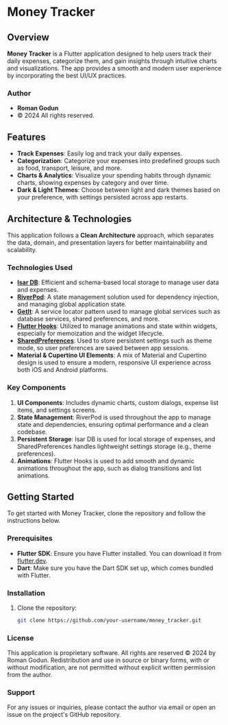 # Money Tracker

## Overview

**Money Tracker** is a Flutter application designed to help users track their daily expenses, categorize them, and gain insights through intuitive charts and visualizations. The app provides a smooth and modern user experience by incorporating the best UI/UX practices.

### Author

- **Roman Godun**
- © 2024 All rights reserved.

## Features

- **Track Expenses**: Easily log and track your daily expenses.
- **Categorization**: Categorize your expenses into predefined groups such as food, transport, leisure, and more.
- **Charts & Analytics**: Visualize your spending habits through dynamic charts, showing expenses by category and over time.
- **Dark & Light Themes**: Choose between light and dark themes based on your preference, with settings persisted across app restarts.

## Architecture & Technologies

This application follows a **Clean Architecture** approach, which separates the data, domain, and presentation layers for better maintainability and scalability.

### Technologies Used

- **[Isar DB](https://isar.dev/)**: Efficient and schema-based local storage to manage user data and expenses.
- **[RiverPod](https://riverpod.dev/)**: A state management solution used for dependency injection, and managing global application state.
- **[GetIt](https://pub.dev/packages/get_it)**: A service locator pattern used to manage global services such as database services, shared preferences, and more.
- **[Flutter Hooks](https://pub.dev/packages/flutter_hooks)**: Utilized to manage animations and state within widgets, especially for memoization and the widget lifecycle.
- **[SharedPreferences](https://pub.dev/packages/shared_preferences)**: Used to store persistent settings such as theme mode, so user preferences are saved between app sessions.
- **Material & Cupertino UI Elements**: A mix of Material and Cupertino design is used to ensure a modern, responsive UI experience across both iOS and Android platforms.

### Key Components

1. **UI Components**: Includes dynamic charts, custom dialogs, expense list items, and settings screens.
2. **State Management**: RiverPod is used throughout the app to manage state and dependencies, ensuring optimal performance and a clean codebase.
3. **Persistent Storage**: Isar DB is used for local storage of expenses, and SharedPreferences handles lightweight settings storage (e.g., theme preferences).
4. **Animations**: Flutter Hooks is used to add smooth and dynamic animations throughout the app, such as dialog transitions and list animations.

## Getting Started

To get started with Money Tracker, clone the repository and follow the instructions below.

### Prerequisites

- **Flutter SDK**: Ensure you have Flutter installed. You can download it from [flutter.dev](https://flutter.dev/docs/get-started/install).
- **Dart**: Make sure you have the Dart SDK set up, which comes bundled with Flutter.

### Installation

1. Clone the repository:
   ```bash
   git clone https://github.com/your-username/money_tracker.git
   ```

### License

This application is proprietary software. All rights are reserved © 2024 by Roman Godun. Redistribution and use in source or binary forms, with or without modification, are not permitted without explicit written permission from the author.

### Support

For any issues or inquiries, please contact the author via email or open an issue on the project's GitHub repository.

